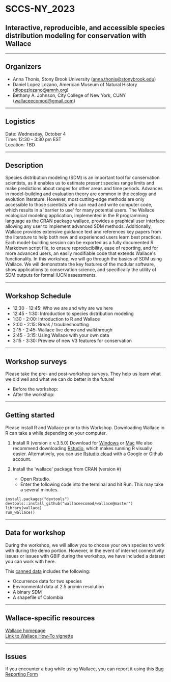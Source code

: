 # SCCS-NY_2023
## Interactive, reproducible, and accessible species distribution modeling for conservation with Wallace
___
## Organizers
* Anna Thonis, Stony Brook University (anna.thonis@stonybrook.edu)
* Daniel Lopez Lozano, American Museum of Natural History (dlopezlozano@amnh.org)
* Bethany A. Johnson, City College of New  York, CUNY (wallaceecomod@gmail.com)
___
## Logistics
Date: Wednesday, October 4   
Time: 12:30 - 3:30 pm EST   
Location: TBD  
___
## Description
Species distribution modeling (SDM) is an important tool for conservation scientists, as it enables us to estimate present species range limits and make predictions about ranges for other areas and time periods. Advances in model-building and evaluation theory are common in the ecology and evolution literature. However, most cutting-edge methods are only accessible to those scientists who can read and write computer code, which results in a 'barrier to use' for many potential users. The Wallace ecological modeling application, implemented in the R programming language as the CRAN package wallace, provides a graphical user interface allowing any user to implement advanced SDM methods. Additionally, Wallace provides extensive guidance text and references key papers from the literature to help both new and experienced users learn best practices. Each model-building session can be exported as a fully documented R Markdown script file, to ensure reproducibility, ease of reporting, and for more advanced users, an easily modifiable code that extends Wallace's functionality. In this workshop, we will go through the basics of SDM using Wallace. We will demonstrate the key features of the modular software, show applications to conservation science, and specifically the utility of SDM outputs for formal IUCN assessments.
___
## Workshop Schedule
* 12:30 - 12:45: Who we are and why are we here
* 12:45 - 1:30: Introduction to species distribution modeling
* 1:30 - 2:00: Introduction to R and Wallace
* 2:00 - 2:15: Break / troubleshootting
* 2:15 - 2:45: Wallace live demo and walkthrough
* 2:45 - 3:15: Using Wallace with your own data
* 3:15 - 3:30: Preview of new V3 features for conservation
___
## Workshop surveys
Please take the pre- and post-workshop surveys. They help us learn what we did well and what we can do better in the future!
* Before the workshop:
* After the workshop:
___
## Getting started
Please install R and Wallace prior to this Workshop. Downloading Wallace in R can take a while depending on your computer.

1. Install R (version ≥ v.3.5.0) Download for [Windows](https://cran.r-project.org/bin/windows/base/) or [Mac](https://cran.r-project.org/bin/macosx/) We also recommend downloading [Rstudio](https://posit.co/download/rstudio-desktop/#download), which makes running R visually easier.
Alternatively, you can use [Rstudio cloud](https://posit.cloud/) with a Google or Github account.

2. Install the 'wallace' package from CRAN (version #)
   * Open Rstudio.
   * Enter the following code into the terminal and hit Run. This may take a several minutes.
     
```
install.packages("devtools")  
devtools::install_github("wallaceecomod/wallace@master")  
library(wallace)  
run_wallace()
```
___
## Data for workshop
During the workshop, we will allow you to choose your own species to work with during the demo portion. However, in the event of internet connectivity issues or issues with GBIF during the workshop, we have included a dataset you can work with here.

This [canned data](https://github.com/annathonis/annathonis.github.io/files/11556818/Intro.to.GIS.pdf) includes the following:  
* Occurrence data for two species 
* Environmental data at 2.5 arcmin resolution 
* A binary SDM 
* A shapefile of Colombia 
___
## Wallace-specific resources
[Wallace homepage](https://wallaceecomod.github.io/)   
[Link to Wallace How-To vignette](https://wallaceecomod.github.io/wallace/articles/tutorial-v2.html)   
___
## Issues
If you encounter a bug while using Wallace, you can report it using this [Bug Reporting Form](https://docs.google.com/forms/d/e/1FAIpQLSd4giDOteMbzOkyN-rLghMqWFeVjxjjL1AAWxIt-7qyAQDcbA/viewform) 
